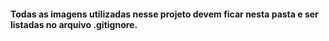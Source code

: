 #### Todas as imagens utilizadas nesse projeto devem ficar nesta pasta e ser listadas no arquivo .gitignore. ###
